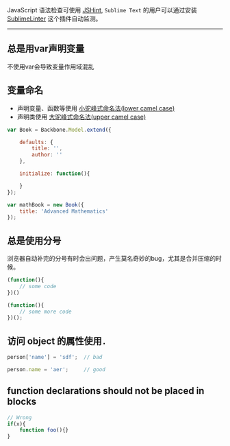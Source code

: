 JavaScript 语法检查可使用 [JSHint](http://www.jshint.com/), `Sublime Text` 的用户可以通过安装 [SublimeLinter](https://github.com/SublimeLinter/SublimeLinter) 这个插件自动监测。

------------------------------------

## 总是用var声明变量

不使用var会导致变量作用域混乱

## 变量命名
* 声明变量、函数等使用 [小驼峰式命名法(lower camel case)](http://en.wikipedia.org/wiki/CamelCase)
* 声明类使用 [大驼峰式命名法(upper camel case)](http://en.wikipedia.org/wiki/CamelCase)

```JavaScript
var Book = Backbone.Model.extend({

    defaults: {
        title: '',
        author: ''
    },

    initialize: function(){

    }
});

var mathBook = new Book({
    title: 'Advanced Mathematics'
});
```

## 总是使用分号

浏览器自动补完的分号有时会出问题，产生莫名奇妙的bug，尤其是合并压缩的时候。

```JavaScript
(function(){
    // some code
})()

(function(){
    // some more code
})();
```

## 访问 object 的属性使用`.`

```JavaScript
person['name'] = 'sdf';  // bad

person.name = 'aer';     // good
```

## function declarations should not be placed in blocks

```JavaScript
// Wrong
if(x){
    function foo(){}
}
```


